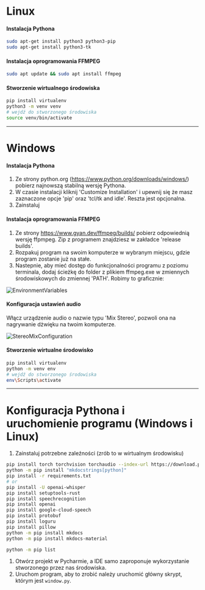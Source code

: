 # Linux

#### Instalacja Pythona
```bash
sudo apt-get install python3 python3-pip
sudo apt-get install python3-tk
```
#### Instalacja oprogramowania FFMPEG
```bash
sudo apt update && sudo apt install ffmpeg
```
#### Stworzenie wirtualnego środowiska
```bash
pip install virtualenv 
python3 -m venv venv
# wejdź do stworzonego środowiska
source venv/bin/activate
```
---
# Windows
#### Instalacja Pythona
1. Ze strony python.org (https://www.python.org/downloads/windows/) pobierz najnowszą stabilną wersję Pythona.
2. W czasie instalacji kliknij 'Customize Installation' i upewnij się że masz zaznaczone opcje 'pip' oraz 'tcl/tk and idle'. Reszta jest opcjonalna.
3. Zainstaluj

#### Instalacja oprogramowania FFMPEG
1. Ze strony https://www.gyan.dev/ffmpeg/builds/ pobierz odpowiednią wersję ffpmpeg. Zip z programem znajdziesz w zakładce 'release builds'.
2. Rozpakuj program na swoim komputerze w wybranym miejscu, gdzie program zostanie już na stałe.
3. Nastepnie, aby mieć dostęp do funkcjonalności programu z poziomu terminala, dodaj ścieżkę do folder z plikiem ffmpeg.exe w zmiennych środowiskowych do zmiennej 'PATH'.
   Robimy to graficznie:

![EnvironmentVariables](./assets/EnvironmentVariableConfiguration.gif)

#### Konfiguracja ustawień audio
Włącz urządzenie audio o nazwie typu 'Mix Stereo', pozwoli ona na nagrywanie dżwięku na twoim komputerze.

![StereoMixConfiguration](./assets/StereoMixConfigurationCompressed.gif)

#### Stworzenie wirtualne środowisko
```bash
pip install virtualenv 
python -m venv env
# wejdź do stworzonego środowiska
env\Scripts\activate
```
---

# Konfiguracja Pythona i uruchomienie programu (Windows i Linux)

1. Zainstaluj potrzebne zaleźności (zrób to w wirtualnym środowisku)
```bash
pip install torch torchvision torchaudio --index-url https://download.pytorch.org/whl/cu118
python -m pip install "mkdocstrings[python]"
pip install -r requirements.txt
# or
pip install -U openai-whisper
pip install setuptools-rust
pip install speechrecognition
pip install openai
pip install google-cloud-speech
pip install protobuf
pip install loguru
pip install pillow
python -m pip install mkdocs
python -m pip install mkdocs-material

python -m pip list
```
1. Otwórz projekt w Pycharmie, a IDE samo zaproponuje wykorzystanie stworzonego przez nas środowiska.
2. Uruchom program, aby to zrobić należy uruchomić główny skrypt, którym jest `window.py`.